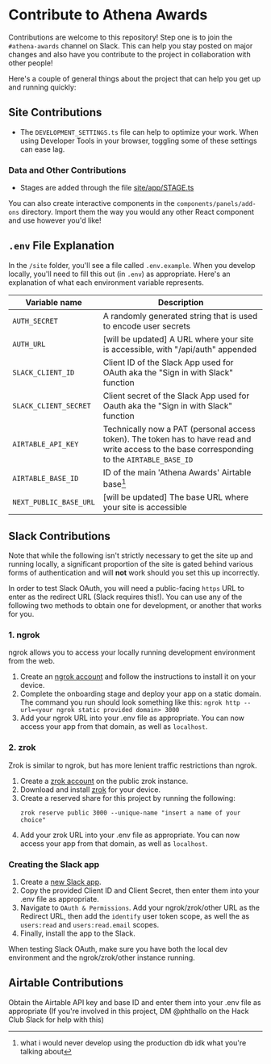 # Contribute to Athena Awards
Contributions are welcome to this repository!
Step one is to join the `#athena-awards` channel on Slack. This can help you stay posted on major changes and also have you contribute to the project in collaboration with other people!

Here's a couple of general things about the project that can help you get up and running quickly:
## Site Contributions
* The `DEVELOPMENT_SETTINGS.ts` file can help to optimize your work. When using Developer Tools in your browser, toggling some of these settings can ease lag.

### Data and Other Contributions
* Stages are added through the file [site/app/STAGE.ts](site/app/STAGE.ts)

You can also create interactive components in the `components/panels/add-ons` directory. Import them the way you would any other React component and use however you'd like!

## `.env` File Explanation

In the `/site` folder, you'll see a file called `.env.example`. When you develop locally, you'll need to fill this out (in `.env`) as appropriate. Here's an explanation of what each environment variable represents.


| Variable name | Description | 
| ------------- | ----------- |
| `AUTH_SECRET` | A randomly generated string that is used to encode user secrets 
| `AUTH_URL`    | [will be updated] A URL where your site is accessible, with "/api/auth" appended |
| `SLACK_CLIENT_ID` | Client ID of the Slack App used for OAuth aka the "Sign in with Slack" function | 
| `SLACK_CLIENT_SECRET` | Client secret of the Slack App used for Oauth aka the "Sign in with Slack" function |  
| `AIRTABLE_API_KEY` | Technically now a PAT (personal access token). The token has to have read and write access to the base corresponding to the `AIRTABLE_BASE_ID` |
| `AIRTABLE_BASE_ID` | ID of the main 'Athena Awards' Airtable base[^1] |
| `NEXT_PUBLIC_BASE_URL` | [will be updated] The base URL where your site is accessible |

[^1]: what i would never develop using the production db idk what you're talking about

## Slack Contributions

Note that while the following isn't strictly necessary to get the site up and running locally, a significant proportion of the site is gated behind various forms of authentication and will **not** work should you set this up incorrectly.

In order to test Slack OAuth, you will need a public-facing `https` URL to enter as the redirect URL (Slack requires this!). You can use any of the following two methods to obtain one for development, or another that works for you. 

### 1. ngrok

ngrok allows you to access your locally running development environment from the web.

1. Create an [ngrok account](https://download.ngrok.com/) and follow the instructions to install it on your device. 
2. Complete the onboarding stage and deploy your app on a static domain. The command you run should look something like this:
    ```ngrok http --url=<your ngrok static provided domain> 3000```
3. Add your ngrok URL into your .env file as appropriate. You can now access your app from that domain, as well as `localhost`.

### 2. zrok

Zrok is similar to ngrok, but has more lenient traffic restrictions than ngrok.

1. Create a [zrok account](https://docs.zrok.io/docs/getting-started/) on the public zrok instance.
2. Download and install [zrok](https://docs.zrok.io/docs/getting-started/#installing-the-zrok-command) for your device.
3. Create a reserved share for this project by running the following:
    ```
    zrok reserve public 3000 --unique-name "insert a name of your choice"
    ```
4. Add your zrok URL into your .env file as appropriate. You can now access your app from that domain, as well as `localhost`.

### Creating the Slack app
1. Create a [new Slack app](https://api.slack.com/apps).
2. Copy the provided Client ID and Client Secret, then enter them into your .env file as appropriate.
3. Navigate to `OAuth & Permissions`. Add your ngrok/zrok/other URL as the Redirect URL, then add the `identify` user token scope, as well the as `users:read` and `users:read.email` scopes.
4. Finally, install the app to the Slack.

When testing Slack OAuth, make sure you have both the local dev environment and the ngrok/zrok/other instance running.

## Airtable Contributions

Obtain the Airtable API key and base ID and enter them into your .env file as appropriate (If you're involved in this project, DM @phthallo on the Hack Club Slack for help with this)